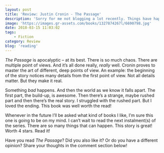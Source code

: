 ```yaml
---
layout: post
title: 'Review: Justin Cronin - The Passage'
description: 'Sorry for me not blogging a lot recently. Things have happened. Anyway, I&#8217;ve managed to finally finish another book. It has been a while. It&#8217;s been a long book as well. Who knew. I came by Justin Cronin&#8217;s <em>The Passage</em> series after a tweet from Stephen King. He recommended the third instalment. That was interesting. Thought I&#8217;d not skip books one and two, and picked up _The Passage_. Here&#8217;s my review.'
image: 'https://images.gr-assets.com/books/1327874267l/6690798.jpg'
date: 2018-03-15 11:03:02
tags:
    - Fiction
category: Review
blog: 'reading'
---
```

<em>The Passage</em> is apocalyptic &#8211; at its best. There is so much chaos. There are multiple point of views. And it&#8217;s all done really, <em>really</em> well. Cronin proves to master the art of different, deep points of view. An example: the beginning of the story notices many details from the first point of view. Not all details matter. But they make it real.

Something <em>bad</em> happens. And then the world as we know it falls apart. The first part, the build-up, is awesome. Then there&#8217;s a strange, maybe rushed part and then there&#8217;s the real story. I struggled with the rushed part. But I loved the ending. This book was well worth the read!

Whenever in the future I&#8217;ll be asked what kind of books I like, I&#8217;m sure this one is going to be on my mind. I can&#8217;t wait to read the next instalment(s) of the series. There are so many things that can happen. This story is great! Worth 4 stars. Read it!

Have you read <em>The Passage</em>? Did you also like it? Or do you have a different opinion? Share your thoughts in the comment section below!